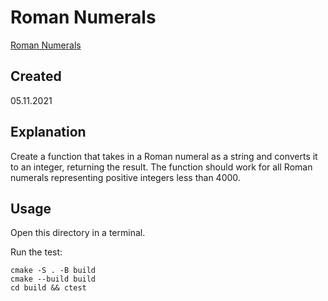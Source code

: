 # Roman Numerals
[Roman Numerals](https://edabit.com/challenge/L3s3vrs8PdJGDbRPg)

## Created
05.11.2021

## Explanation
Create a function that takes in a Roman numeral as a string and converts it to an integer, returning the result. The function should work for all Roman numerals representing positive integers less than 4000.

## Usage
Open this directory in a terminal.

Run the test:

```shell
cmake -S . -B build
cmake --build build
cd build && ctest
```
